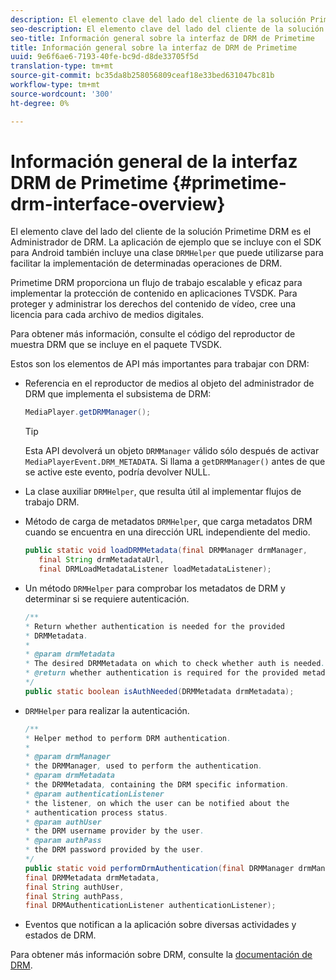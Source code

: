 ```yaml
---
description: El elemento clave del lado del cliente de la solución Primetime DRM es el Administrador de DRM. La aplicación de ejemplo que se incluye con el SDK para Android también incluye una clase DRMHelper que puede utilizarse para facilitar la implementación de determinadas operaciones DRM.
seo-description: El elemento clave del lado del cliente de la solución Primetime DRM es el Administrador de DRM. La aplicación de ejemplo que se incluye con el SDK para Android también incluye una clase DRMHelper que puede utilizarse para facilitar la implementación de determinadas operaciones DRM.
seo-title: Información general sobre la interfaz de DRM de Primetime
title: Información general sobre la interfaz de DRM de Primetime
uuid: 9e6f6ae6-7193-40fe-bc9d-d8de33705f5d
translation-type: tm+mt
source-git-commit: bc35da8b258056809ceaf18e33bed631047bc81b
workflow-type: tm+mt
source-wordcount: '300'
ht-degree: 0%

---
```



# Información general de la interfaz DRM de Primetime {#primetime-drm-interface-overview}

El elemento clave del lado del cliente de la solución Primetime DRM es el Administrador de DRM. La aplicación de ejemplo que se incluye con el SDK para Android también incluye una clase `DRMHelper` que puede utilizarse para facilitar la implementación de determinadas operaciones de DRM.

<!--<a id="section_4DD54E085AB345FE9BE00865E56B28DB"></a>-->

Primetime DRM proporciona un flujo de trabajo escalable y eficaz para implementar la protección de contenido en aplicaciones TVSDK. Para proteger y administrar los derechos del contenido de vídeo, cree una licencia para cada archivo de medios digitales.

Para obtener más información, consulte el código del reproductor de muestra DRM que se incluye en el paquete TVSDK.

Estos son los elementos de API más importantes para trabajar con DRM:

* Referencia en el reproductor de medios al objeto del administrador de DRM que implementa el subsistema de DRM:

   ```java
   MediaPlayer.getDRMManager();
   ```

   >[!TIP]
   >
   >Esta API devolverá un objeto `DRMManager` válido sólo después de activar `MediaPlayerEvent.DRM_METADATA`. Si llama a `getDRMManager()` antes de que se active este evento, podría devolver NULL.

* La clase auxiliar `DRMHelper`, que resulta útil al implementar flujos de trabajo DRM.
* Método de carga de metadatos `DRMHelper`, que carga metadatos DRM cuando se encuentra en una dirección URL independiente del medio.

   ```java
   public static void loadDRMMetadata(final DRMManager drmManager,  
      final String drmMetadataUrl,  
      final DRMLoadMetadataListener loadMetadataListener);
   ```

* Un método `DRMHelper` para comprobar los metadatos de DRM y determinar si se requiere autenticación.

   ```java
   /** 
   * Return whether authentication is needed for the provided 
   * DRMMetadata. 
   * 
   * @param drmMetadata 
   * The desired DRMMetadata on which to check whether auth is needed. 
   * @return whether authentication is required for the provided metadata 
   */ 
   public static boolean isAuthNeeded(DRMMetadata drmMetadata);
   ```

* `DRMHelper` para realizar la autenticación.

   ```java
   /** 
   * Helper method to perform DRM authentication. 
   * 
   * @param drmManager 
   * the DRMManager, used to perform the authentication. 
   * @param drmMetadata 
   * the DRMMetadata, containing the DRM specific information. 
   * @param authenticationListener 
   * the listener, on which the user can be notified about the 
   * authentication process status. 
   * @param authUser 
   * the DRM username provider by the user. 
   * @param authPass 
   * the DRM password provided by the user. 
   */ 
   public static void performDrmAuthentication(final DRMManager drmManager,  
   final DRMMetadata drmMetadata,  
   final String authUser,  
   final String authPass,  
   final DRMAuthenticationListener authenticationListener);
   ```

* Eventos que notifican a la aplicación sobre diversas actividades y estados de DRM.

Para obtener más información sobre DRM, consulte la [documentación de DRM](https://helpx.adobe.com/primetime/user-guide.html).

